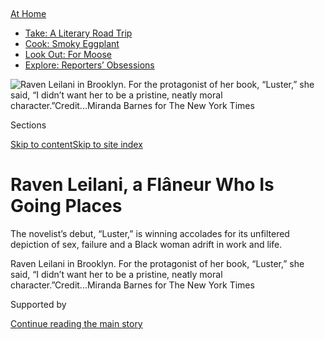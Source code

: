 <div id="app">

<div>

<div>

<div>

</div>

<div data-aria-hidden="false">

<div id="site-content" data-role="main">

<div>

<div class="css-1aor85t" style="opacity:0.000000001;z-index:-1;visibility:hidden">

<div class="css-1hqnpie">

<div class="css-epjblv">

<span class="css-17xtcya">[Books](/section/books)</span><span class="css-x15j1o">|</span><span class="css-fwqvlz">Raven
Leilani, a Flâneur Who Is Going
Places</span>

</div>

<div class="css-k008qs">

<div class="css-1iwv8en">

<span class="css-18z7m18"></span>

<div>

</div>

</div>

<span class="css-1n6z4y">https://nyti.ms/3ffTMXt</span>

<div class="css-1705lsu">

<div class="css-4xjgmj">

<div class="css-4skfbu" data-role="toolbar" data-aria-label="Social Media Share buttons, Save button, and Comments Panel with current comment count" data-testid="share-tools">

  - 
  - 
  - 
  - 
    
    <div class="css-6n7j50">
    
    </div>

  - 

</div>

</div>

</div>

</div>

</div>

</div>

<div id="NYT_TOP_BANNER_REGION" class="css-11qgg8s">

<div>

<div id="maps-athome-menu" class="section interactive-content interactive-size-medium css-1du2ztb">

<div class="css-17ih8de interactive-body">

<div class="at-home-nav__innerContainer">

<div class="at-home-nav__title">

[At
Home](https://www.nytimes3xbfgragh.onion/spotlight/at-home?action=click&pgtype=Article&state=default&region=TOP_BANNER&context=at_home_menu)

</div>

  - [Take: A Literary Road
    Trip](https://www.nytimes3xbfgragh.onion/2020/07/28/books/time-for-a-literary-road-trip.html?action=click&pgtype=Article&state=default&region=TOP_BANNER&context=at_home_menu)
  - [Cook: Smoky
    Eggplant](https://www.nytimes3xbfgragh.onion/2020/07/29/magazine/bored-with-your-home-cooking-some-smoky-eggplant-will-fix-that.html?action=click&pgtype=Article&state=default&region=TOP_BANNER&context=at_home_menu)
  - [Look Out: For
    Moose](https://www.nytimes3xbfgragh.onion/2020/07/27/travel/moose-michigan-isle-royale.html?action=click&pgtype=Article&state=default&region=TOP_BANNER&context=at_home_menu)
  - [Explore: Reporters’
    Obsessions](https://www.nytimes3xbfgragh.onion/interactive/2020/at-home/even-more-reporters-editors-diaries-lists-recommendations.html?action=click&pgtype=Article&state=default&region=TOP_BANNER&context=at_home_menu)

</div>

</div>

</div>

</div>

</div>

<div id="fullBleedHeaderContent">

<div class="css-n4ws9g">

![<span class="css-16f3y1r e13ogyst0" data-aria-hidden="true">Raven
Leilani in Brooklyn. For the protagonist of her book, “Luster,” she
said, “I didn’t want her to be a pristine, neatly moral
character.”</span><span class="css-cnj6d5 e1z0qqy90" itemprop="copyrightHolder"><span class="css-1ly73wi e1tej78p0">Credit...</span><span><span>Miranda
Barnes for The New York
Times</span></span></span>](https://static01.graylady3jvrrxbe.onion/images/2020/07/28/books/28Leilani2/28Leilani2-articleLarge-v4.jpg?quality=75&auto=webp&disable=upscale)

</div>

<div class="css-3z92zw">

<div class="css-6cn7ki">

<div class="NYTAppHideMasthead css-1bcu9v6 e1suatyy0">

<div class="section css-1o1qe8k e1suatyy2">

<div class="css-cu5p7t er09x8g0">

<div class="css-6n7j50">

</div>

<span class="css-1dv1kvn">Sections</span>

[Skip to content](#site-content)[Skip to site index](#site-index)

</div>

<div class="css-10698na e1huz5gh0">

</div>

</div>

</div>

<div class="css-1sojcmr ehdk2mb0">

# Raven Leilani, a Flâneur Who Is Going Places

</div>

The novelist’s debut, “Luster,” is winning accolades for its unfiltered
depiction of sex, failure and a Black woman adrift in work and life.

</div>

</div>

<div class="css-nwzfg5 e1gnum310">

<span class="css-1f9pvn2 books">Raven Leilani in Brooklyn. For the
protagonist of her book, “Luster,” she said, “I didn’t want her to be a
pristine, neatly moral
character.”</span><span class="css-cnj6d5 e1z0qqy90" itemprop="copyrightHolder"><span class="css-1ly73wi e1tej78p0">Credit...</span><span><span>Miranda
Barnes for The New York Times</span></span></span>

</div>

<div id="sponsor-wrapper" class="css-1hyfx7x">

<div id="sponsor-slug" class="css-19vbshk">

Supported by

</div>

[Continue reading the main
story](#after-sponsor)

<div id="sponsor" class="ad sponsor-wrapper" style="text-align:center;height:100%;display:block">

</div>

<div id="after-sponsor">

</div>

</div>

<div class="css-1wx1auc e1gnum311">

<div class="css-18e8msd">

<div class="css-vp77d3 epjyd6m0">

<div class="css-hus3qt ey68jwv0" data-aria-hidden="true">

[![Concepción de
León](https://static01.graylady3jvrrxbe.onion/images/2018/07/16/multimedia/author-concepcion-de-leon/author-concepcion-de-leon-thumbLarge.png
"Concepción de León")](https://www.nytimes3xbfgragh.onion/by/concepcion-de-leon)

</div>

<div class="css-1baulvz">

By [<span class="css-1baulvz last-byline" itemprop="name">Concepción de
León</span>](https://www.nytimes3xbfgragh.onion/by/concepcion-de-leon)

</div>

</div>

  - 
    
    <div class="css-ld3wwf e16638kd2">
    
    July 31,
    2020
    
    </div>

  - 
    
    <div class="css-4xjgmj">
    
    <div class="css-d8bdto" data-role="toolbar" data-aria-label="Social Media Share buttons, Save button, and Comments Panel with current comment count" data-testid="share-tools">
    
      - 
      - 
      - 
      - 
        
        <div class="css-6n7j50">
        
        </div>
    
      - 
    
    </div>
    
    </div>

</div>

</div>

</div>

<div class="section meteredContent css-1r7ky0e" name="articleBody" itemprop="articleBody">

<div class="css-1fanzo5 StoryBodyCompanionColumn">

<div class="css-53u6y8">

Raven Leilani has one of this summer’s [most anticipated fiction
debuts](https://www.nytimes3xbfgragh.onion/2020/07/30/books/new-august-books.html),
but in some ways, she is already anticipating the day the buzz dies
down.

That is when she plans to take some time to grieve the loss of her
father, Warren, who died from Covid-19 in April. “There’s an aspect of
this moment — because of the enormity of it, you see the number of
people who have died — it feels abstract,” she said in an interview.
“But it’s not abstract at all. Every single number was a person, and
one of those was my dad.”

Because of their complicated relationship, her parents’ separation when
Leilani was in college and the forced isolation of the coronavirus
pandemic, she has had to process the loss alone. That kind of solitude
is not what she is used to, having grown up first in the Bronx, then a
suburb of Albany, N.Y., in a family of West Indian artists who
encouraged her creativity.

For years, she juggled jobs and art, doing her writing at night or
during work shifts. “The going was slow and the going was private,”
Leilani said. “There was a frenzy to that grind.”

</div>

</div>

<div class="css-1fanzo5 StoryBodyCompanionColumn">

<div class="css-53u6y8">

It’s a frenzy she captures in her novel, “Luster,” out on Tuesday. It
follows Edie, a Black woman in her 20s scraping by on a publishing
salary while trying to self-actualize as an artist. When Edie meets
Eric, an older, married white man whose wife has agreed to an open
marriage, Edie becomes entangled with them and their daughter — an
adopted Black 12-year-old named Akila — in unexpected ways.

“I wanted to write a story about a Black woman who fails a lot and is
sort of grasping for human connection and making mistakes,” Leilani, now
29, said. “I didn’t want her to be a pristine, neatly moral character.”

</div>

</div>

<div class="css-79elbk" data-testid="photoviewer-wrapper">

<div class="css-z3e15g" data-testid="photoviewer-wrapper-hidden">

</div>

<div class="css-1a48zt4 ehw59r15" data-testid="photoviewer-children">

![<span class="css-16f3y1r e13ogyst0" data-aria-hidden="true">Raven
Leilani’s “Luster” is out on Aug.
4.</span>](https://static01.graylady3jvrrxbe.onion/images/2020/08/18/books/18Leilani/18Leilani-articleLarge.jpg?quality=75&auto=webp&disable=upscale)

</div>

</div>

<div class="css-1fanzo5 StoryBodyCompanionColumn">

<div class="css-53u6y8">

Farrar, Straus and Giroux, Leilani’s publisher, has named “Luster” its
novel of August, part of [a campaign this year](https://fsg2020.com/)
highlighting reading “for solace, for protection, for instruction, for
survival, for music.” “She is exactly the kind of writer that we’ve
always published and that we’ve always been dedicated to publishing —
someone who is an artist and a craftsman, but also someone who is
speaking to her moment and our cultural history,” Jenna Johnson, who
acquired the book for the publisher, said.

Ahead of its publication, “Luster” has already been praised by other
writers, including Carmen Maria Machado, Brit Bennett and Angela
Flournoy. In an email, Zadie Smith, who taught Leilani in grad school,
called “Luster” a “daring, perverse, wildly funny book about how we use
each other — especially how the old use the young, socially,
economically and intimately.”

</div>

</div>

<div class="css-1fanzo5 StoryBodyCompanionColumn">

<div class="css-53u6y8">

Machado, the author of “[In the Dream
House](https://www.nytimes3xbfgragh.onion/2019/10/29/books/in-dream-house-memoir-carmen-maria-machado.html)”
and “[Her Body and Other
Parties](https://www.nytimes3xbfgragh.onion/2017/10/04/books/review-her-body-and-other-parties-carmen-maria-machado.html),”
said “Luster” “took me by the throat and didn’t really let me go,”
particularly when it came to the way Leilani writes about sex. “They
were hot and real and also did all the things I want sex scenes to do,
which is feel realistic, sometimes be sexy, sometimes be unpleasant or
stressful, but allowing for both, allowing for real bodies,” Machado
said.

For Leilani, those scenes were her way to capture “a free Black girl”
and the “perversity” of sexual thoughts when allowed to roam free. She
also wanted to highlight a nonlinear artistic path, one that came in
contact with the real world. “You talk to other writers and they’re sort
of dogged by this specter of ‘I’m not making anything,’” she said, “but
for most of us, that’s the reality of making art, is not making it.”

</div>

</div>

<div class="css-cfo9c3">

</div>

<div class="css-1fanzo5 StoryBodyCompanionColumn">

<div class="css-53u6y8">

That Edie is a painter is no coincidence. As a teenager, Leilani
expected that she would be a visual artist as well. She attended a high
school with a strong art program, where she said she and her classmates
engaged in serious critiques of their work. But when it came time to
apply for college, she realized that she wasn’t quite good enough to
make a career out of painting.

“I still loved it a lot, and I think you can see that in a lot of my
writing, but with grappling with those artistic limits, I found that it
took the love out of it a little bit,” she said. “With writing, that’s
not the case. Even when it’s hard, I still love it.”

After graduating college in 2012, Leilani took the first job she could
find, as an imaging specialist at Ancestry.com. She went on to work at a
scientific journal, on a top-secret project for the Department of
Defense and as a Postmates delivery person. When she moved from
Washington to New York to pursue her M.F.A. at New York University in
2017, she joined Macmillan as a production associate.

“I’d write inside the HTML of the e-books, so it looked like I was
making corrections,” she said, “but I was writing ‘Luster.’” At other
jobs, she wrote on the backs of receipts or in email drafts. Leilani
started writing under her first and middle name — her surname is
Baptiste — as a way to separate her literary work from her employment.

</div>

</div>

<div class="css-1fanzo5 StoryBodyCompanionColumn">

<div class="css-53u6y8">

Those years are present in much of her work. The job at the Department
of Defense inspired the short story “[Hard
Water](https://cosmonautsavenue.com/raven-leilani-fiction/).” In 2016,
she found herself having trouble breathing for half a year and turned
the experience into the story “[Breathing
Exercise](https://cosmonautsavenue.com/raven-leilani-fiction/),”
published in the Yale Review. And she was adamant that work play a big
role in the lives of the characters in “Luster.”

“It was important to me,” Leilani said, “to have a book where characters
have work, where characters have something they do and care
about.”

</div>

</div>

<div class="css-79elbk" data-testid="photoviewer-wrapper">

<div class="css-z3e15g" data-testid="photoviewer-wrapper-hidden">

</div>

<div class="css-1a48zt4 ehw59r15" data-testid="photoviewer-children">

<div class="css-1xdhyk6 erfvjey0">

<span class="css-1ly73wi e1tej78p0">Image</span>

<div class="css-zjzyr8">

<div data-testid="lazyimage-container" style="height:387.9555555555556px">

</div>

</div>

</div>

<span class="css-16f3y1r e13ogyst0" data-aria-hidden="true">“Luster,”
Leilani said, “was an experiment in speaking honestly and in committing
to a distinct point of
view.”</span><span class="css-cnj6d5 e1z0qqy90" itemprop="copyrightHolder"><span class="css-1ly73wi e1tej78p0">Credit...</span><span>Miranda
Barnes for The New York Times</span></span>

</div>

</div>

<div class="css-1fanzo5 StoryBodyCompanionColumn">

<div class="css-53u6y8">

Her early writing years involved a lot of trial and error, including a
“sexy science fiction” novel and another that drew on her love of
comic books and music. “I felt preoccupied with the idea of an original
product. I wanted it to be weird and I wanted it to be strange and I
wanted it to feel new,” she said. “But when I was working on those
projects, they felt very opaque and without purpose.”

So when she got to grad school, she discarded them and thought, “I can
do better. And not just do better, but write something that I really
mean.” “Luster,” Leilani said, “was an experiment in speaking honestly
and in committing to a distinct point of view.”

Her goal in developing the character of Edie was to melt away the
“studiedness” that people — especially Black people — learn as a
survival mechanism in a world where they are constantly surveilled. “I
wanted Edie to take up space,” she said. “I wanted her to always be
articulating to us, even though she’s not articulating to the people in
her environment, what she wanted.”

In a [review of the
book](https://www.vqronline.org/fiction-criticism/2020/06/sex-city) in
the Virginia Quarterly Review, the writer Kaitlyn Greenidge described
Edie as a Black flâneur, one who walks through the city cataloging her
surroundings, blending in as best she can with the crowd.

</div>

</div>

<div class="css-1fanzo5 StoryBodyCompanionColumn">

<div class="css-53u6y8">

“She is playing with language in such an invigorating way,” Greenidge
said in an interview. “People say that about literary novels all the
time: ‘oh, the language, the language, the language.’ But oftentimes
that ends up in inscrutable or not very exciting sentences. That is not
the case with Raven. Her use of language is truly surprising.”

Leilani, who often clears her head with long walks around New York City,
was struck by the flâneur comparison. She credits poetry as formative to
her writing. “There’s something beautiful about rhythm, about style,
about pattern,” she said. “I think because I started with a love of
poetry, the way I sort of transitioned into writing prose and
novel-length stuff and short fiction is that I still felt obsessed by
the part of writing that is about language.” She often obsesses over
sentence-level changes and won’t move on until she gets it just right.

Now she writes full-time, spending most of her days seated on her bed,
slowly making a dent in it while she writes until “the sun is gone.”

“Because so much of my life has been work, has been a deferral of my
dream to make anything in terms of my art,” Leilani said, “it feels
incredible that my days right now can be about that. It feels magical.”

</div>

</div>

<div>

</div>

<div class="css-1fanzo5 StoryBodyCompanionColumn">

<div class="css-53u6y8">

*Follow New York Times Books on*
[*Facebook*](https://www.facebookcorewwwi.onion/nytbooks/)*,*
[*Twitter*](https://twitter.com/nytimesbooks) *and*
[*Instagram*](https://www.instagram.com/nytbooks/)*, sign up for* [*our
newsletter*](https://www.nytimes3xbfgragh.onion/newsletters/books-review)
*or* [*our literary
calendar*](https://www.nytimes3xbfgragh.onion/interactive/2017/books/books-calendar.html)*.
And listen to us on the* [*Book Review
podcast*](https://www.nytimes3xbfgragh.onion/column/book-review-podcast)*.*

</div>

</div>

</div>

<div>

</div>

<div>

</div>

<div>

</div>

<div>

<div id="bottom-wrapper" class="css-1ede5it">

<div id="bottom-slug" class="css-l9onyx">

Advertisement

</div>

[Continue reading the main
story](#after-bottom)

<div id="bottom" class="ad bottom-wrapper" style="text-align:center;height:100%;display:block;min-height:90px">

</div>

<div id="after-bottom">

</div>

</div>

</div>

</div>

</div>

## Site Index

<div>

</div>

## Site Information Navigation

  - [© <span>2020</span> <span>The New York Times
    Company</span>](https://help.nytimes3xbfgragh.onion/hc/en-us/articles/115014792127-Copyright-notice)

<!-- end list -->

  - [NYTCo](https://www.nytco.com/)
  - [Contact
    Us](https://help.nytimes3xbfgragh.onion/hc/en-us/articles/115015385887-Contact-Us)
  - [Work with us](https://www.nytco.com/careers/)
  - [Advertise](https://nytmediakit.com/)
  - [T Brand Studio](http://www.tbrandstudio.com/)
  - [Your Ad
    Choices](https://www.nytimes3xbfgragh.onion/privacy/cookie-policy#how-do-i-manage-trackers)
  - [Privacy](https://www.nytimes3xbfgragh.onion/privacy)
  - [Terms of
    Service](https://help.nytimes3xbfgragh.onion/hc/en-us/articles/115014893428-Terms-of-service)
  - [Terms of
    Sale](https://help.nytimes3xbfgragh.onion/hc/en-us/articles/115014893968-Terms-of-sale)
  - [Site
    Map](https://spiderbites.nytimes3xbfgragh.onion)
  - [Help](https://help.nytimes3xbfgragh.onion/hc/en-us)
  - [Subscriptions](https://www.nytimes3xbfgragh.onion/subscription?campaignId=37WXW)

</div>

</div>

</div>

</div>
